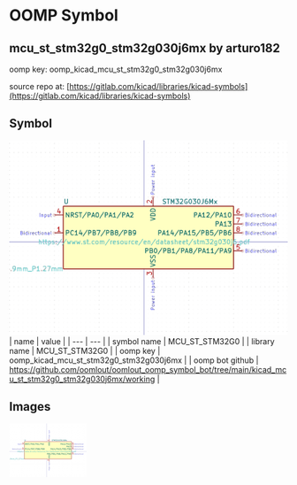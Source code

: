 # OOMP Symbol  
## mcu_st_stm32g0_stm32g030j6mx  by arturo182  
  
oomp key: oomp_kicad_mcu_st_stm32g0_stm32g030j6mx  
  
source repo at: [https://gitlab.com/kicad/libraries/kicad-symbols](https://gitlab.com/kicad/libraries/kicad-symbols)  
## Symbol  
  
[![working.png](working_600.png)](working.png)  
| name | value | 
| --- | --- | 
| symbol name | MCU_ST_STM32G0 | 
| library name | MCU_ST_STM32G0 | 
| oomp key | oomp_kicad_mcu_st_stm32g0_stm32g030j6mx | 
| oomp bot github | https://github.com/oomlout/oomlout_oomp_symbol_bot/tree/main/kicad_mcu_st_stm32g0_stm32g030j6mx/working | 
## Images  
  
[![working.png](working_140.png)](working.png)  

